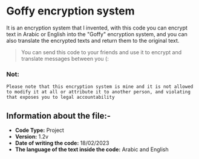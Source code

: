# Goffy encryption system 
It is an encryption system that I invented, with this code you can encrypt text in Arabic or English into the "Goffy" encryption system, and you can also translate the encrypted texts and return them to the original text.

> You can send this code to your friends and use it to encrypt and translate messages between you (:

### Not:
`Please note that this encryption system is mine and it is not allowed to modify it at all or attribute it to another person, and violating that exposes you to legal accountability`

## Information about the file:-
- **Code Type:** Project
- **Version:** 1.2v
- **Date of writing the code:** 18/02/2023
- **The language of the text inside the code:** Arabic and English
